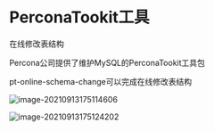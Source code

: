 # PerconaTookit工具

在线修改表结构

Percona公司提供了维护MySQL的PerconaTookit工具包

pt-online-schema-change可以完成在线修改表结构



![image-20210913175114606](http://cdn.oboom.top/doc/image-20210913175114606.png)





![image-20210913175124202](http://cdn.oboom.top/doc/image-20210913175124202.png)

